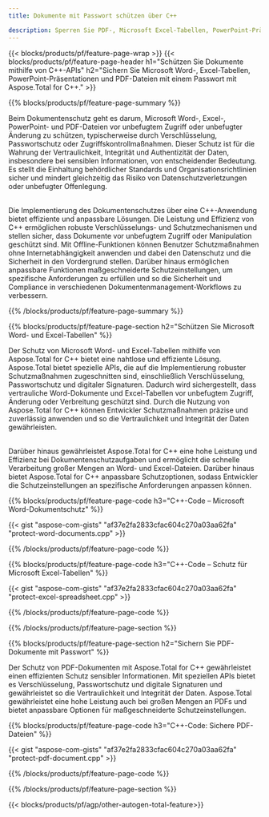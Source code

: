 ```yaml
---
title: Dokumente mit Passwort schützen über C++ 

description: Sperren Sie PDF-, Microsoft Excel-Tabellen, PowerPoint-Präsentationen und Word-Dokumente mit Passwörtern über Ihre C++-Anwendung. Wenden Sie den Passwortschutz ganz einfach an.
---
```


{{< blocks/products/pf/feature-page-wrap >}}
{{< blocks/products/pf/feature-page-header h1="Schützen Sie Dokumente mithilfe von C++-APIs" h2="Sichern Sie Microsoft Word-, Excel-Tabellen, PowerPoint-Präsentationen und PDF-Dateien mit einem Passwort mit Aspose.Total for C++." >}}

{{% blocks/products/pf/feature-page-summary %}}

Beim Dokumentenschutz geht es darum, Microsoft Word-, Excel-, PowerPoint- und PDF-Dateien vor unbefugtem Zugriff oder unbefugter Änderung zu schützen, typischerweise durch Verschlüsselung, Passwortschutz oder Zugriffskontrollmaßnahmen. Dieser Schutz ist für die Wahrung der Vertraulichkeit, Integrität und Authentizität der Daten, insbesondere bei sensiblen Informationen, von entscheidender Bedeutung. Es stellt die Einhaltung behördlicher Standards und Organisationsrichtlinien sicher und mindert gleichzeitig das Risiko von Datenschutzverletzungen oder unbefugter Offenlegung. <br /><br />

Die Implementierung des Dokumentenschutzes über eine C++-Anwendung bietet effiziente und anpassbare Lösungen. Die Leistung und Effizienz von C++ ermöglichen robuste Verschlüsselungs- und Schutzmechanismen und stellen sicher, dass Dokumente vor unbefugtem Zugriff oder Manipulation geschützt sind. Mit Offline-Funktionen können Benutzer Schutzmaßnahmen ohne Internetabhängigkeit anwenden und dabei den Datenschutz und die Sicherheit in den Vordergrund stellen. Darüber hinaus ermöglichen anpassbare Funktionen maßgeschneiderte Schutzeinstellungen, um spezifische Anforderungen zu erfüllen und so die Sicherheit und Compliance in verschiedenen Dokumentenmanagement-Workflows zu verbessern.

{{% /blocks/products/pf/feature-page-summary  %}}

{{% blocks/products/pf/feature-page-section  h2="Schützen Sie Microsoft Word- und Excel-Tabellen" %}}

Der Schutz von Microsoft Word- und Excel-Tabellen mithilfe von Aspose.Total for C++ bietet eine nahtlose und effiziente Lösung. Aspose.Total bietet spezielle APIs, die auf die Implementierung robuster Schutzmaßnahmen zugeschnitten sind, einschließlich Verschlüsselung, Passwortschutz und digitaler Signaturen. Dadurch wird sichergestellt, dass vertrauliche Word-Dokumente und Excel-Tabellen vor unbefugtem Zugriff, Änderung oder Verbreitung geschützt sind. Durch die Nutzung von Aspose.Total for C++ können Entwickler Schutzmaßnahmen präzise und zuverlässig anwenden und so die Vertraulichkeit und Integrität der Daten gewährleisten.<br /><br />

Darüber hinaus gewährleistet Aspose.Total for C++ eine hohe Leistung und Effizienz bei Dokumentenschutzaufgaben und ermöglicht die schnelle Verarbeitung großer Mengen an Word- und Excel-Dateien. Darüber hinaus bietet Aspose.Total for C++ anpassbare Schutzoptionen, sodass Entwickler die Schutzeinstellungen an spezifische Anforderungen anpassen können.

{{% blocks/products/pf/feature-page-code h3="C++-Code – Microsoft Word-Dokumentschutz" %}}

{{< gist "aspose-com-gists" "af37e2fa2833cfac604c270a03aa62fa" "protect-word-documents.cpp" >}}

{{% /blocks/products/pf/feature-page-code  %}}

{{% blocks/products/pf/feature-page-code h3="C++-Code – Schutz für Microsoft Excel-Tabellen" %}}

{{< gist "aspose-com-gists" "af37e2fa2833cfac604c270a03aa62fa" "protect-excel-spreadsheet.cpp" >}}

{{% /blocks/products/pf/feature-page-code  %}}

{{% /blocks/products/pf/feature-page-section %}}

{{% blocks/products/pf/feature-page-section  h2="Sichern Sie PDF-Dokumente mit Passwort" %}}

Der Schutz von PDF-Dokumenten mit Aspose.Total for C++ gewährleistet einen effizienten Schutz sensibler Informationen. Mit speziellen APIs bietet es Verschlüsselung, Passwortschutz und digitale Signaturen und gewährleistet so die Vertraulichkeit und Integrität der Daten. Aspose.Total gewährleistet eine hohe Leistung auch bei großen Mengen an PDFs und bietet anpassbare Optionen für maßgeschneiderte Schutzeinstellungen. 

{{% blocks/products/pf/feature-page-code h3="C++-Code: Sichere PDF-Dateien" %}}

{{< gist "aspose-com-gists" "af37e2fa2833cfac604c270a03aa62fa" "protect-pdf-document.cpp" >}}

{{% /blocks/products/pf/feature-page-code  %}}

{{% /blocks/products/pf/feature-page-section %}}

{{< blocks/products/pf/agp/other-autogen-total-feature>}}